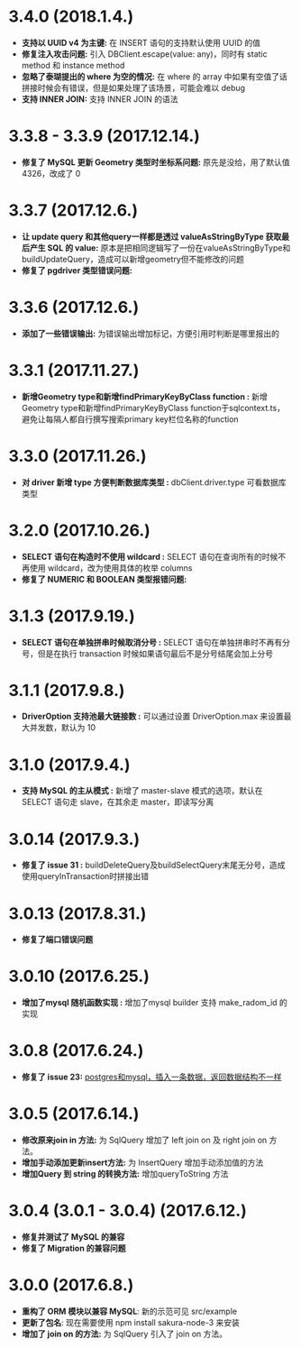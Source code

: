 # 3.4.0 (2018.1.4.)

* **支持以 UUID v4 为主键:** 在 INSERT 语句的支持默认使用 UUID 的值
* **修复注入攻击问题:** 引入 DBClient.escape(value: any)，同时有 static method 和 instance method
* **忽略了泰瑚提出的 where 为空的情况:** 在 where 的 array 中如果有空值了话拼接时候会有错误，但是如果处理了该场景，可能会难以 debug
* **支持 INNER JOIN:** 支持 INNER JOIN 的语法


# 3.3.8 - 3.3.9 (2017.12.14.)

* **修复了 MySQL 更新 Geometry 类型时坐标系问题:** 原先是没给，用了默认值 4326，改成了 0


# 3.3.7 (2017.12.6.)

* **让 update query 和其他query一样都是透过 valueAsStringByType 获取最后产生 SQL 的 value:** 原本是把相同逻辑写了一份在valueAsStringByType和buildUpdateQuery，造成可以新增geometry但不能修改的问题
* **修复了 pgdriver 类型错误问题:**


# 3.3.6 (2017.12.6.)

* **添加了一些错误输出:** 为错误输出增加标记，方便引用时判断是哪里报出的


# 3.3.1 (2017.11.27.)

* **新增Geometry type和新增findPrimaryKeyByClass function :** 新增Geometry type和新增findPrimaryKeyByClass function于sqlcontext.ts，避免让每隔人都自行撰写搜索primary key栏位名称的function


# 3.3.0 (2017.11.26.)

* **对 driver 新增 type 方便判断数据库类型 :** dbClient.driver.type 可看数据库类型


# 3.2.0 (2017.10.26.)

* **SELECT 语句在构造时不使用 wildcard :** SELECT 语句在查询所有的时候不再使用 wildcard，改为使用具体的枚举 columns
* **修复了 NUMERIC 和 BOOLEAN 类型报错问题:**


# 3.1.3 (2017.9.19.)

* **SELECT 语句在单独拼串时候取消分号 :** SELECT 语句在单独拼串时不再有分号，但是在执行 transaction 时候如果语句最后不是分号结尾会加上分号


# 3.1.1 (2017.9.8.)

* **DriverOption 支持池最大链接数 :** 可以通过设置 DriverOption.max 来设置最大并发数，默认为 10


# 3.1.0 (2017.9.4.)

* **支持 MySQL 的主从模式 :** 新增了 master-slave 模式的选项，默认在 SELECT 语句走 slave，在其余走 master，即读写分离


# 3.0.14 (2017.9.3.)

* **修复了 issue 31 :**  buildDeleteQuery及buildSelectQuery末尾无分号，造成使用queryInTransaction时拼接出错


# 3.0.13 (2017.8.31.)

* **修复了端口错误问题**


# 3.0.10 (2017.6.25.)

* **增加了mysql 随机函数实现 :**  增加了mysql builder 支持 make_radom_id 的实现


# 3.0.8 (2017.6.24.)

* **修复了 issue 23:** [postgres和mysql，插入一条数据，返回数据结构不一样](https://github.com/DaYeSquad/sakura-node-ts/issues/23)


# 3.0.5 (2017.6.14.)

* **修改原来join in 方法:** 为 SqlQuery 增加了 left join on 及 right join on 方法。
* **增加手动添加更新insert方法:** 为 InsertQuery 增加手动添加值的方法
* **增加Query 到 string 的转换方法:** 增加queryToString 方法


# 3.0.4 (3.0.1 - 3.0.4) (2017.6.12.)

* **修复并测试了 MySQL 的兼容**
* **修复了 Migration 的兼容问题**


# 3.0.0 (2017.6.8.)

* **重构了 ORM 模块以兼容 MySQL**: 新的示范可见 src/example
* **更新了包名**: 现在需要使用 npm install sakura-node-3 来安装
* **增加了 join on 的方法:** 为 SqlQuery 引入了 join on 方法。
